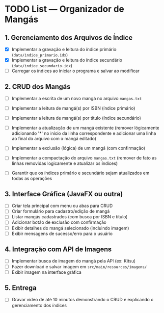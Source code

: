 # TODO List — Organizador de Mangás

## 1. Gerenciamento dos Arquivos de Índice

- [x] Implementar a gravação e leitura do índice primário (`data/indice_primario.idx`)
- [x] Implementar a gravação e leitura do índice secundário (`data/indice_secundario.idx`)
- [ ] Carregar os índices ao iniciar o programa e salvar ao modificar

## 2. CRUD dos Mangás

- [ ] Implementar a escrita de um novo mangá no arquivo `mangas.txt`
- [ ] Implementar a leitura de mangá(s) por ISBN (índice primário)
- [ ] Implementar a leitura de mangá(s) por título (índice secundário)
- [ ] Implementar a atualização de um mangá existente (remover lógicamente adicionando '*' no início da linha correspondente e adicionar uma linha ao final do arquivo com o mangá editado)
- [ ] Implementar a exclusão (lógica) de um mangá (com confirmação)
- [ ] Implementar a compactação do arquivo `mangas.txt` (remover de fato as linhas removidas logicamente e atualizar os índices)
- [ ] Garantir que os índices primário e secundário sejam atualizados em todas as operações


## 3. Interface Gráfica (JavaFX ou outra)

- [ ] Criar tela principal com menu ou abas para CRUD
- [ ] Criar formulário para cadastro/edição de mangá
- [ ] Listar mangás cadastrados (com busca por ISBN e título)
- [ ] Adicionar botão de exclusão com confirmação
- [ ] Exibir detalhes do mangá selecionado (incluindo imagem)
- [ ] Exibir mensagens de sucesso/erro para o usuário

## 4. Integração com API de Imagens

- [ ] Implementar busca de imagem do mangá pela API (ex: Kitsu)
- [ ] Fazer download e salvar imagem em `src/main/resources/imagens/`
- [ ] Exibir imagem na interface gráfica

## 5. Entrega

- [ ] Gravar vídeo de até 10 minutos demonstrando o CRUD e explicando o gerenciamento dos índices